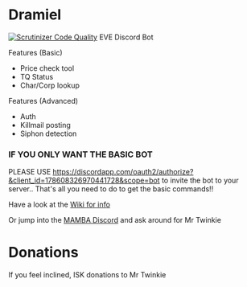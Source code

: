 # Dramiel
[![Scrutinizer Code Quality](https://scrutinizer-ci.com/g/shibdib/Dramiel/badges/quality-score.png?b=master)](https://scrutinizer-ci.com/g/shibdib/Dramiel/?branch=master)
EVE Discord Bot

Features (Basic)
- Price check tool
- TQ Status
- Char/Corp lookup

Features (Advanced)
- Auth
- Killmail posting
- Siphon detection

### IF YOU ONLY WANT THE BASIC BOT 

PLEASE USE https://discordapp.com/oauth2/authorize?&client_id=178608326970441728&scope=bot to invite the bot to your server.. That's all you need to do to get the basic commands!!

Have a look at the [Wiki for info](https://github.com/shibdib/Dramiel/wiki)


Or jump into the [MAMBA Discord](https://discord.gg/0qsFaq4lpZHWX0pB) and ask around for Mr Twinkie

# Donations

If you feel inclined, ISK donations to Mr Twinkie
